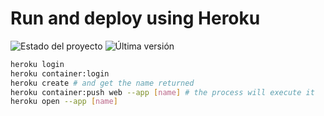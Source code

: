 # Run and deploy using Heroku

![Estado del proyecto](https://img.shields.io/badge/status-activo-brightgreen)
![Última versión](https://img.shields.io/github/v/release/AND3SIL4/easy-api)

```sh
heroku login
heroku container:login
heroku create # and get the name returned
heroku container:push web --app [name] # the process will execute it
heroku open --app [name]
```
